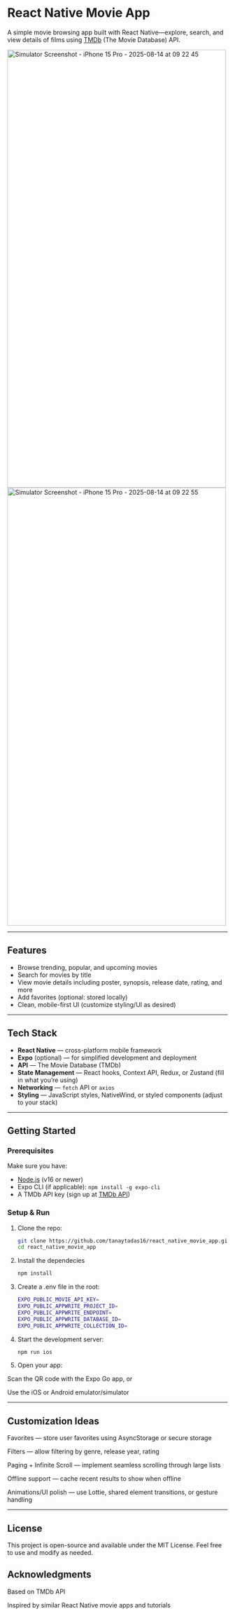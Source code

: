 # React Native Movie App

A simple movie browsing app built with React Native—explore, search, and view details of films using [TMDb](https://www.themoviedb.org/) (The Movie Database) API.

<img width="500" height="1000" alt="Simulator Screenshot - iPhone 15 Pro - 2025-08-14 at 09 22 45" src="https://github.com/user-attachments/assets/9d9d14f8-ec36-4121-a450-24d5ad47c1f5" />

<img width="500" height="1000" alt="Simulator Screenshot - iPhone 15 Pro - 2025-08-14 at 09 22 55" src="https://github.com/user-attachments/assets/723eb61c-c10f-40b8-be13-92473583cd62" />



---

##  Features

- Browse trending, popular, and upcoming movies
- Search for movies by title
- View movie details including poster, synopsis, release date, rating, and more
- Add favorites (optional: stored locally)
- Clean, mobile-first UI (customize styling/UI as desired)

---

##  Tech Stack

- **React Native** — cross-platform mobile framework
- **Expo** (optional) — for simplified development and deployment
- **API** — The Movie Database (TMDb)
- **State Management** — React hooks, Context API, Redux, or Zustand (fill in what you’re using)
- **Networking** — `fetch` API or `axios`
- **Styling** — JavaScript styles, NativeWind, or styled components (adjust to your stack)

---

##  Getting Started

### Prerequisites

Make sure you have:

- [Node.js](https://nodejs.org/) (v16 or newer)
- Expo CLI (if applicable): `npm install -g expo-cli`
- A TMDb API key (sign up at [TMDb API](https://www.themoviedb.org/settings/api))

### Setup & Run

1. Clone the repo:
   ```bash
   git clone https://github.com/tanaytadas16/react_native_movie_app.git
   cd react_native_movie_app
   ```
2. Install the dependecies
   ```bash
   npm install
   ```
3. Create a .env file in the root:
   ```bash
   EXPO_PUBLIC_MOVIE_API_KEY=
   EXPO_PUBLIC_APPWRITE_PROJECT_ID=
   EXPO_PUBLIC_APPWRITE_ENDPOINT=
   EXPO_PUBLIC_APPWRITE_DATABASE_ID=
   EXPO_PUBLIC_APPWRITE_COLLECTION_ID=
   ```
4. Start the development server:
   ```bash
   npm run ios
   ```
5. Open your app:

Scan the QR code with the Expo Go app, or

Use the iOS or Android emulator/simulator

---

## Customization Ideas
Favorites — store user favorites using AsyncStorage or secure storage

Filters — allow filtering by genre, release year, rating

Paging + Infinite Scroll — implement seamless scrolling through large lists

Offline support — cache recent results to show when offline

Animations/UI polish — use Lottie, shared element transitions, or gesture handling

---

## License
This project is open-source and available under the MIT License. Feel free to use and modify as needed.

## Acknowledgments
Based on TMDb API

Inspired by similar React Native movie apps and tutorials

